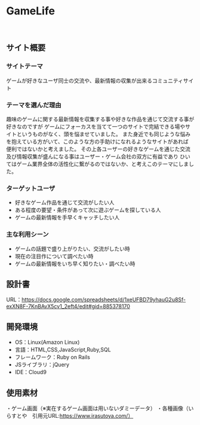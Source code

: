 # GameLife
​
## サイト概要
### サイトテーマ
ゲームが好きなユーザ同士の交流や、最新情報の収集が出来るコミュニティサイト
​
### テーマを選んだ理由
趣味のゲームに関する最新情報を収集する事や好きな作品を通じて交流する事が好きなのですが
ゲームにフォーカスを当てて一つのサイトで完結できる場やサイトというものがなく、頭を悩ませていました。
また身近でも同じような悩みを抱えている方がいて、このような方の手助けになれるようなサイトがあれば
便利ではないかと考えました。
その上各ユーザーの好きなゲームを通じた交流及び情報収集が盛んになる事はユーザー・ゲーム会社の双方に有益であり
ひいてはゲーム業界全体の活性化に繋がるのではないか、と考えこのテーマにしました。
​
### ターゲットユーザ
- 好きなゲーム作品を通じて交流がしたい人
- ある程度の要望・条件があって次に遊ぶゲームを探している人
- ゲームの最新情報を手早くキャッチしたい人
​
### 主な利用シーン
- ゲームの話題で盛り上がりたい、交流がしたい時
- 現在の注目作について調べたい時
- ゲームの最新情報をいち早く知りたい・調べたい時
​
## 設計書
URL：https://docs.google.com/spreadsheets/d/1xeUFBD79yhauG2u8Sf-exXN8F-7KnBAvX5cv1_2eft4/edit#gid=885378170
​
## 開発環境
- OS：Linux(Amazon Linux)
- 言語：HTML,CSS,JavaScript,Ruby,SQL
- フレームワーク：Ruby on Rails
- JSライブラリ：jQuery
- IDE：Cloud9
​
## 使用素材
・ゲーム画面（※実在するゲーム画面は用いないダミーデータ）
・各種画像（いらすとや　引用元URL:https://www.irasutoya.com/）
